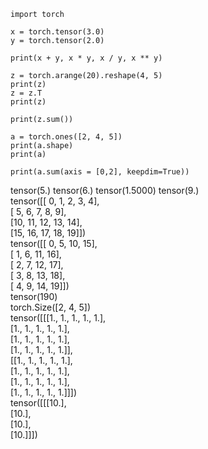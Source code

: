 ```
import torch

x = torch.tensor(3.0)
y = torch.tensor(2.0)

print(x + y, x * y, x / y, x ** y)

z = torch.arange(20).reshape(4, 5)
print(z)
z = z.T
print(z)

print(z.sum())

a = torch.ones([2, 4, 5])
print(a.shape)
print(a)

print(a.sum(axis = [0,2], keepdim=True))
```

tensor(5.) tensor(6.) tensor(1.5000) tensor(9.)    
tensor([[ 0,  1,  2,  3,  4],  
        [ 5,  6,  7,  8,  9],  
        [10, 11, 12, 13, 14],  
        [15, 16, 17, 18, 19]])  
tensor([[ 0,  5, 10, 15],  
        [ 1,  6, 11, 16],  
        [ 2,  7, 12, 17],  
        [ 3,  8, 13, 18],  
        [ 4,  9, 14, 19]])  
tensor(190)  
torch.Size([2, 4, 5])  
tensor([[[1., 1., 1., 1., 1.],  
         [1., 1., 1., 1., 1.],  
         [1., 1., 1., 1., 1.],  
         [1., 1., 1., 1., 1.]],    
        [[1., 1., 1., 1., 1.],  
         [1., 1., 1., 1., 1.],  
         [1., 1., 1., 1., 1.],  
         [1., 1., 1., 1., 1.]]])    
tensor([[[10.],  
         [10.],  
         [10.],  
         [10.]]])